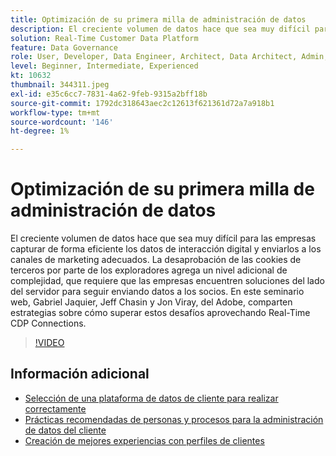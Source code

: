 ```yaml
---
title: Optimización de su primera milla de administración de datos
description: El creciente volumen de datos hace que sea muy difícil para las empresas capturar de manera eficiente los datos de interacción digital y enviarlos al marketing adecuado ... (Las descripciones deben tener entre 60 y 160 caracteres)
solution: Real-Time Customer Data Platform
feature: Data Governance
role: User, Developer, Data Engineer, Architect, Data Architect, Admin, Leader
level: Beginner, Intermediate, Experienced
kt: 10632
thumbnail: 344311.jpeg
exl-id: e35c6cc7-7831-4a62-9feb-9315a2bff18b
source-git-commit: 1792dc318643aec2c12613f621361d72a7a918b1
workflow-type: tm+mt
source-wordcount: '146'
ht-degree: 1%

---
```


# Optimización de su primera milla de administración de datos

El creciente volumen de datos hace que sea muy difícil para las empresas capturar de forma eficiente los datos de interacción digital y enviarlos a los canales de marketing adecuados. La desaprobación de las cookies de terceros por parte de los exploradores agrega un nivel adicional de complejidad, que requiere que las empresas encuentren soluciones del lado del servidor para seguir enviando datos a los socios. En este seminario web, Gabriel Jaquier, Jeff Chasin y Jon Viray, del Adobe, comparten estrategias sobre cómo superar estos desafíos aprovechando Real-Time CDP Connections.

>[!VIDEO](https://video.tv.adobe.com/v/344311/?quality=12&learn=on)

## Información adicional

* [Selección de una plataforma de datos de cliente para realizar correctamente](cdp-success.md)
* [Prácticas recomendadas de personas y procesos para la administración de datos del cliente](people-and-process.md)
* [Creación de mejores experiencias con perfiles de clientes](building-better-experiences-with-customer-profiles.md)
